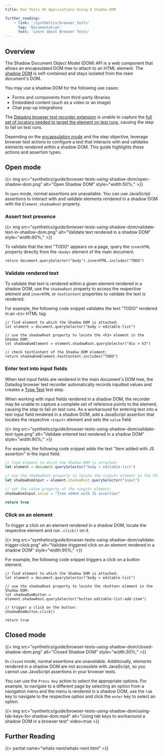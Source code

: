 ```yaml
---
title: Run Tests On Applications Using A Shadow DOM

further_reading:
    - link: '/synthetics/browser_tests'
      tag: 'Documentation'
      text: 'Learn about Browser Tests'
---
```


## Overview

The Shadow Document Object Model (DOM) API is a web component that allows an encapsulated DOM tree to attach to an HTML element. The [shadow DOM][1] is self-contained and stays isolated from the main document's DOM.

You may use a shadow DOM for the following use cases:

- Forms and components from third-party libraries
- Embedded content (such as a video or an image)
- Chat pop-up integrations

<div class="alert alert-info">
The <a href="https://chrome.google.com/webstore/detail/datadog-test-recorder/kkbncfpddhdmkfmalecgnphegacgejoa">Datadog browser test recorder extension</a> is unable to capture the <a href="https://docs.datadoghq.com/synthetics/guide/browser-test-self-maintenance">full set of locators needed to target the element on test runs</a>, causing the step to fail on test runs.
</div>

Depending on the [encapsulation mode][2] and the step objective, leverage browser test actions to configure a test that interacts with and validates elements rendered within a shadow DOM. This guide highlights these actions and assertion types.

## Open mode

{{< img src="synthetics/guide/browser-tests-using-shadow-dom/open-shadow-dom.png" alt="Open Shadow DOM" style="width:50%;" >}}

In `open` mode, normal assertions are unavailable. You can use JavaScript assertions to interact with and validate elements rendered in a shadow DOM with the `Element.shadowRoot` property.

### Assert text presence

{{< img src="synthetics/guide/browser-tests-using-shadow-dom/validate-text-in-shadow-dom.png" alt="Validate text rendered in a shadow DOM" style="width:90%;" >}}

To validate that the text "TODO" appears on a page, query the `innerHTML` property directly from the `<body>` element of the main document.

```HTML
return document.querySelector("body").innerHTML.includes("TODO")
```

### Validate rendered text

To validate that text is rendered within a given element rendered in a shadow DOM, use the `shadowRoot` property to access the respective element and `innerHTML` or `textContent` properties to validate the text is rendered.

For example, the following code snippet validates the text "TODO" rendered in an `<h3>` HTML tag:

```
// find element to which the Shadow DOM is attached:
let element = document.querySelector("body > editable-list")

// use the shadowRoot property to locate the <h3> element in the Shadow DOM:
let shadowDomElement = element.shadowRoot.querySelector("div > h3")

// check textContent of the Shadow DOM element:
return shadowDomElement.textContent.includes("TODO")
```

### Enter text into input fields

When text input fields are rendered in the main document's DOM tree, the Datadog browser test recorder automatically records inputted values and creates a [Type Text][3] test step.

When working with input fields rendered in a shadow DOM, the recorder may be unable to capture a complete set of reference points to the element, causing the step to fail on test runs. As a workaround for entering text into a text input field rendered in a shadow DOM, add a JavaScript assertion that locates the respective `<input>` element and sets the `value` field.

{{< img src="synthetics/guide/browser-tests-using-shadow-dom/validate-text-type.png" alt="Validate entered text rendered in a shadow DOM" style="width:90%;" >}}

For example, the following code snippet adds the text "Item added with JS assertion" in the input field:

```js
// find element to which the Shadow DOM is attached:
let element = document.querySelector("body > editable-list")

// use the shadowRoot property to locate the <input> element in the Shadow DOM:
let shadowDomInput = element.shadowRoot.querySelector("input")

// set the value property of the <input> element:
shadowDomInput.value = "Item added with JS assertion"

return true
```

### Click on an element

To trigger a click on an element rendered in a shadow DOM, locate the respective element and run `.click()` on it.

{{< img src="synthetics/guide/browser-tests-using-shadow-dom/validate-trigger-click.png" alt="Validate triggered click on an element rendered in a shadow DOM" style="width:90%;" >}}

For example, the following code snippet triggers a click on a button element.

```
// find element to which the Shadow DOM is attached:
let element = document.querySelector("body > editable-list")

// use the shadowRoot property to locate the <button> element in the Shadow DOM:
let shadowDomButton = element.shadowRoot.querySelector("button.editable-list-add-item")

// trigger a click on the button:
shadowDomButton.click()

return true
```

## Closed mode

{{< img src="synthetics/guide/browser-tests-using-shadow-dom/closed-shadow-dom.png" alt="Closed Shadow DOM" style="width:30%;" >}}

In `closed` mode, normal assertions are unavailable. Additionally, elements rendered in a shadow DOM are not accessible with JavaScript, so you cannot use JavaScript assertions in your browser tests.

You can use the `Press Key` action to select the appropriate options. For example, to navigate to a different page by selecting an option from a navigation menu and the menu is rendered in a shadow DOM, use the `tab` key to navigate to the respective option and click the `enter` key to select an option.

{{< img src="synthetics/guide/browser-tests-using-shadow-dom/using-tab-keys-for-shadow-dom.mp4" alt="Using tab keys to workaround a shadow DOM in a browser test" video=true >}}

## Further Reading

{{< partial name="whats-next/whats-next.html" >}}

[1]: https://developers.google.com/web/fundamentals/web-components/shadowdom
[2]: https://developer.mozilla.org/en-US/docs/Web/Web_Components/Using_shadow_DOM#basic_usage
[3]: https://docs.datadoghq.com/synthetics/browser_tests/actions#type-text

